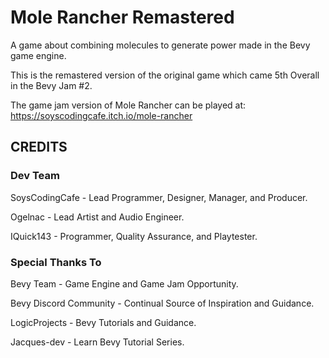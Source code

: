 # Mole Rancher Remastered
A game about combining molecules to generate power made in the Bevy game engine.

This is the remastered version of the original game which came 5th Overall in the Bevy Jam #2.

The game jam version of Mole Rancher can be played at: https://soyscodingcafe.itch.io/mole-rancher

## CREDITS

### Dev Team

SoysCodingCafe - Lead Programmer, Designer, Manager, and Producer.

Ogelnac - Lead Artist and Audio Engineer.

IQuick143 - Programmer, Quality Assurance, and Playtester.



### Special Thanks To

Bevy Team - Game Engine and Game Jam Opportunity.

Bevy Discord Community - Continual Source of Inspiration and Guidance.

LogicProjects - Bevy Tutorials and Guidance.

Jacques-dev - Learn Bevy Tutorial Series.
